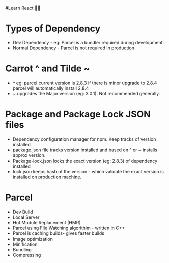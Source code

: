 #Learn React 🚀🚀
# Types of Dependency
- Dev Dependency - eg: Parcel is a bundler required during development
- Normal Dependency - Parcel is not required in production
# Carrot ^ and Tilde ~
- ^ eg: parcel current version is 2.8.3 if there is minor upgrade to 2.8.4 parcel will automatically install 2.8.4
- ~ upgrades the Major version (eg: 3.0.1). Not recommended generally.
# Package and Package Lock JSON files
- Dependency configuration manager for npm. Keep tracks of version installed
- package.json file tracks version installed and based on ^ or ~ installs approx version.
- Package-lock.json locks the exact version (eg: 2.8.3) of dependency installed
- lock.json keeps hash of the version - which validate the exact version is installed on production machine.
# Parcel
- Dev Build
- Local Server
- Hot Module Replacement (HMR)
- Parcel using File Watching algorithim - written in C++
- Parcel is caching builds- gives faster builds
- Image optimization
- Minification
- Bundling
- Compressing